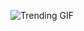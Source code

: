 
<!-- GIF_SECTION -->
![Trending GIF](https://media2.giphy.com/media/v1.Y2lkPThiYjIxNzcyaGxuNzRzeTJvNndsNTRkZWIxeWloNDVuejZxMWYzdHFpdzJqdTlmOSZlcD12MV9naWZzX3NlYXJjaCZjdD1n/2IudUHdI075HL02Pkk/giphy.gif)
<!-- END_GIF_SECTION -->
